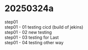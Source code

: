 # 20250324a

step01
<br>
step01 - 01 testing cicd (build of jekins)
<br>
step01 - 02 new testing
<br>
step01 - 03 testing for Last
<br>
step01 - 04 testing other way
